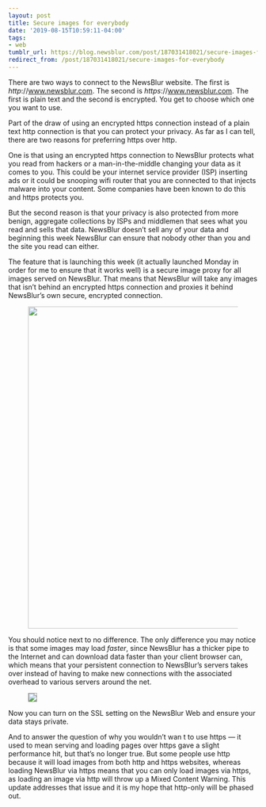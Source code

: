 ```yaml
---
layout: post
title: Secure images for everybody
date: '2019-08-15T10:59:11-04:00'
tags:
- web
tumblr_url: https://blog.newsblur.com/post/187031418021/secure-images-for-everybody
redirect_from: /post/187031418021/secure-images-for-everybody
---
```

There are two ways to connect to the NewsBlur website. The first is _http_://www.newsblur.com. The second is _https_://www.newsblur.com. The first is plain text and the second is encrypted. You get to choose which one you want to use.

Part of the draw of using an encrypted https connection instead of a plain text http connection is that you can protect your privacy. As far as I can tell, there are two reasons for preferring https over http.

One is that using an encrypted https connection to NewsBlur protects what you read from hackers or a man-in-the-middle changing your data as it comes to you. This could be your internet service provider (ISP) inserting ads or it could be snooping wifi router that you are connected to that injects malware into your content. Some companies have been known to do this and https protects you.

But the second reason is that your privacy is also protected from more benign, aggregate collections by ISPs and middlemen that sees what you read and sells that data. NewsBlur doesn’t sell any of your data and beginning this week NewsBlur can ensure that nobody other than you and the site you read can either.

The feature that is launching this week (it actually launched Monday in order for me to ensure that it works well) is a secure image proxy for all images served on NewsBlur. That means that NewsBlur will take any images that isn’t behind an encrypted https connection and proxies it behind NewsBlur’s own secure, encrypted connection.

<figure class="tmblr-full" data-orig-height="1021" data-orig-width="1110" data-orig-src="https://s3.amazonaws.com/static.newsblur.com/blog/https-proxy.png"><img src="https://64.media.tumblr.com/710edf2e4f0268f006033955e454b483/57da7eeb90a41b68-c7/s540x810/4718b2e0997414e176520d2c41346cb842517f5d.png" width="650" style="margin: 0 auto; width: 650px;" data-orig-height="1021" data-orig-width="1110" data-orig-src="https://s3.amazonaws.com/static.newsblur.com/blog/https-proxy.png"></figure>

You should notice next to no difference. The only difference you may notice is that some images may load _faster_, since NewsBlur has a thicker pipe to the Internet and can download data faster than your client browser can, which means that your persistent connection to NewsBlur’s servers takes over instead of having to make new connections with the associated overhead to various servers around the net.

<figure class="tmblr-full" data-orig-height="488" data-orig-width="1392" data-orig-src="https://s3.amazonaws.com/static.newsblur.com/blog/https-preference.png"><img src="https://64.media.tumblr.com/4d02deaa3b5c3037b9027afc0c32d7c8/57da7eeb90a41b68-c7/s540x810/d60c13e7d2fcd2c8c820030c37c300fecd6e4061.png" style="margin: 0 auto; border: 1px solid #A0A0A0;" data-orig-height="488" data-orig-width="1392" data-orig-src="https://s3.amazonaws.com/static.newsblur.com/blog/https-preference.png"></figure>

Now you can turn on the SSL setting on the NewsBlur Web and ensure your data stays private.

And to answer the question of why you wouldn’t wan t to use https — it used to mean serving and loading pages over https gave a slight performance hit, but that’s no longer true. But some people use http because it will load images from both http and https websites, whereas loading NewsBlur via https means that you can only load images via https, as loading an image via http will throw up a Mixed Content Warning. This update addresses that issue and it is my hope that http-only will be phased out.

